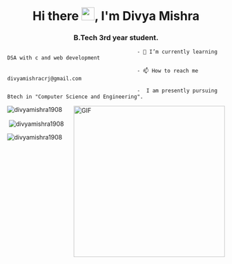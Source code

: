 <h1 align="center">Hi there <img src="https://raw.githubusercontent.com/MartinHeinz/MartinHeinz/master/wave.gif" width="30px">, I'm Divya Mishra</h1>
<h3 align="center">B.Tech 3rd year student.</h3>

                                              - 🌱 I’m currently learning DSA with c and web development                                          

                                              - 📫 How to reach me divyamishracrj@gmail.com
                                              
                                              -  I am presently pursuing Btech in "Computer Science and Engineering".
                                              
 <img align ="right" alt="GIF" src="https://c.tenor.com/AlUkiGkR2j8AAAAC/new-game-ahagon-umiko-programming.gif" width="350px" />

<p><img align="center" src="https://github-readme-stats.vercel.app/api/top-langs?username=divyamishra1908&show_icons=true&locale=en&layout=compact" alt="divyamishra1908" /></p>

<!-- [![Divya's GitHub activity graph](https://activity-graph.herokuapp.com/graph?username=divyamishra1908&theme=xcode)](https://github.com/divyamishra1908) -->

<p>&nbsp;<img align="center" src="https://github-readme-stats.vercel.app/api?username=divyamishra1908&show_icons=true&locale=en" alt="divyamishra1908" /></p>

<p><img align="center" src="https://github-readme-streak-stats.herokuapp.com/?user=divyamishra1908&" alt="divyamishra1908" /></p>
